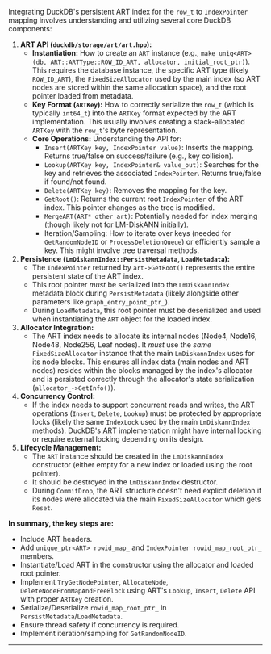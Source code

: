 Integrating DuckDB's persistent ART index for the `row_t` to `IndexPointer` mapping involves understanding and utilizing several core DuckDB components:

1. **ART API (`duckdb/storage/art/art.hpp`):**
   - **Instantiation:** How to create an `ART` instance (e.g., `make_uniq<ART>(db, ART::ARTType::ROW_ID_ART, allocator, initial_root_ptr)`). This requires the database instance, the specific ART type (likely `ROW_ID_ART`), the `FixedSizeAllocator` used by the main index (so ART nodes are stored within the same allocation space), and the root pointer loaded from metadata.
   - **Key Format (`ARTKey`):** How to correctly serialize the `row_t` (which is typically `int64_t`) into the `ARTKey` format expected by the ART implementation. This usually involves creating a stack-allocated `ARTKey` with the `row_t`'s byte representation.
   - **Core Operations:** Understanding the API for:
     - `Insert(ARTKey key, IndexPointer value)`: Inserts the mapping. Returns true/false on success/failure (e.g., key collision).
     - `Lookup(ARTKey key, IndexPointer& value_out)`: Searches for the key and retrieves the associated `IndexPointer`. Returns true/false if found/not found.
     - `Delete(ARTKey key)`: Removes the mapping for the key.
     - `GetRoot()`: Returns the current root `IndexPointer` of the ART index. This pointer changes as the tree is modified.
     - `MergeART(ART* other_art)`: Potentially needed for index merging (though likely not for LM-DiskANN initially).
     - Iteration/Sampling: How to iterate over keys (needed for `GetRandomNodeID` or `ProcessDeletionQueue`) or efficiently sample a key. This might involve tree traversal methods.
2. **Persistence (`LmDiskannIndex::PersistMetadata`, `LoadMetadata`):**
   - The `IndexPointer` returned by `art->GetRoot()` represents the entire persistent state of the ART index.
   - This root pointer *must* be serialized into the `LmDiskannIndex` metadata block during `PersistMetadata` (likely alongside other parameters like `graph_entry_point_ptr_`).
   - During `LoadMetadata`, this root pointer must be deserialized and used when instantiating the `ART` object for the loaded index.
3. **Allocator Integration:**
   - The ART index needs to allocate its internal nodes (Node4, Node16, Node48, Node256, Leaf nodes). It *must* use the *same* `FixedSizeAllocator` instance that the main `LmDiskannIndex` uses for its node blocks. This ensures all index data (main nodes and ART nodes) resides within the blocks managed by the index's allocator and is persisted correctly through the allocator's state serialization (`allocator_->GetInfo()`).
4. **Concurrency Control:**
   - If the index needs to support concurrent reads and writes, the ART operations (`Insert`, `Delete`, `Lookup`) must be protected by appropriate locks (likely the same `IndexLock` used by the main `LmDiskannIndex` methods). DuckDB's ART implementation might have internal locking or require external locking depending on its design.
5. **Lifecycle Management:**
   - The `ART` instance should be created in the `LmDiskannIndex` constructor (either empty for a new index or loaded using the root pointer).
   - It should be destroyed in the `LmDiskannIndex` destructor.
   - During `CommitDrop`, the ART structure doesn't need explicit deletion if its nodes were allocated via the main `FixedSizeAllocator` which gets `Reset`.

**In summary, the key steps are:**

- Include ART headers.
- Add `unique_ptr<ART> rowid_map_` and `IndexPointer rowid_map_root_ptr_` members.
- Instantiate/Load ART in the constructor using the allocator and loaded root pointer.
- Implement `TryGetNodePointer`, `AllocateNode`, `DeleteNodeFromMapAndFreeBlock` using ART's `Lookup`, `Insert`, `Delete` API with proper `ARTKey` creation.
- Serialize/Deserialize `rowid_map_root_ptr_` in `PersistMetadata`/`LoadMetadata`.
- Ensure thread safety if concurrency is required.
- Implement iteration/sampling for `GetRandomNodeID`.



----

